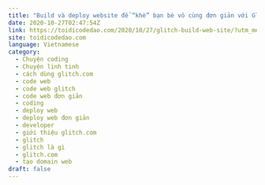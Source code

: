 ```yaml
---
title: "Build và deploy website để “khè” bạn bè vô cùng đơn giản với Glitch.com"
date: 2020-10-27T02:47:54Z
link: https://toidicodedao.com/2020/10/27/glitch-build-web-site/?utm_medium=RSS&utm_source=news.12bit.vn
site: toidicodedao.com
language: Vietnamese
category:
  - Chuyện coding
  - Chuyện linh tinh
  - cách dùng glitch.com
  - code web
  - code web glitch
  - code web đơn giản
  - coding
  - deploy web
  - deploy web đơn giản
  - developer
  - giới thiệu glitch.com
  - glitch
  - glitch là gì
  - glitch.com
  - tạo domain web
draft: false
---
```

